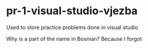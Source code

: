 # pr-1-visual-studio-vjezba

Used to store practice problems done in visual studio

Why is a part of the name in Bosnian? Because I forgot
